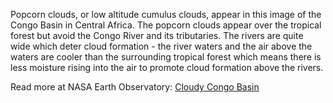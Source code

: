 Popcorn clouds, or low altitude cumulus clouds, appear in this image of the Congo Basin in Central Africa. The popcorn clouds appear over the tropical forest but avoid the Congo River and its tributaries. The rivers are quite wide which deter cloud formation - the river waters and the air above the waters are cooler than the surrounding tropical forest which means there is less moisture rising into the air to promote cloud formation above the rivers.

Read more at NASA Earth Observatory: [Cloudy Congo Basin](https://earthobservatory.nasa.gov/images/144608/cloudy-congo-river-basin)